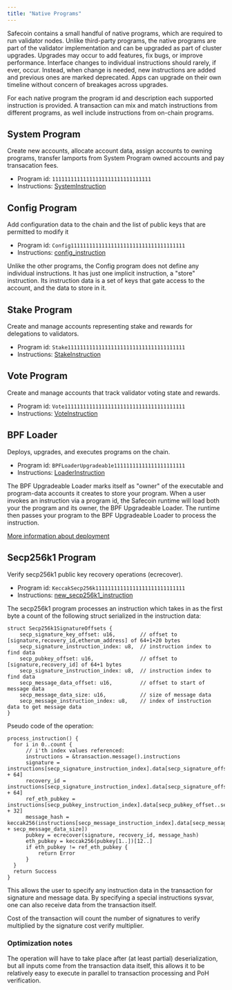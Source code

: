 ```yaml
---
title: "Native Programs"
---
```


Safecoin contains a small handful of native programs, which are required to run
validator nodes. Unlike third-party programs, the native programs are part of
the validator implementation and can be upgraded as part of cluster upgrades.
Upgrades may occur to add features, fix bugs, or improve performance. Interface
changes to individual instructions should rarely, if ever, occur. Instead, when
change is needed, new instructions are added and previous ones are marked
deprecated. Apps can upgrade on their own timeline without concern of breakages
across upgrades.

For each native program the program id and description each supported
instruction is provided. A transaction can mix and match instructions from different
programs, as well include instructions from on-chain programs.

## System Program

Create new accounts, allocate account data, assign accounts to owning programs,
transfer lamports from System Program owned accounts and pay transacation fees.

- Program id: `11111111111111111111111111111111`
- Instructions: [SystemInstruction](https://docs.rs/safecoin-sdk/VERSION_FOR_DOCS_RS/solana_sdk/system_instruction/enum.SystemInstruction.html)

## Config Program

Add configuration data to the chain and the list of public keys that are permitted to modify it

- Program id: `Config1111111111111111111111111111111111111`
- Instructions: [config_instruction](https://docs.rs/safecoin-config-program/VERSION_FOR_DOCS_RS/solana_config_program/config_instruction/index.html)

Unlike the other programs, the Config program does not define any individual
instructions. It has just one implicit instruction, a "store" instruction. Its
instruction data is a set of keys that gate access to the account, and the
data to store in it.

## Stake Program

Create and manage accounts representing stake and rewards for delegations to
validators.

- Program id: `Stake11111111111111111111111111111111111111`
- Instructions: [StakeInstruction](https://docs.rs/safecoin-stake-program/VERSION_FOR_DOCS_RS/solana_stake_program/stake_instruction/enum.StakeInstruction.html)

## Vote Program

Create and manage accounts that track validator voting state and rewards.

- Program id: `Vote111111111111111111111111111111111111111`
- Instructions: [VoteInstruction](https://docs.rs/safecoin-vote-program/VERSION_FOR_DOCS_RS/solana_vote_program/vote_instruction/enum.VoteInstruction.html)

## BPF Loader

Deploys, upgrades, and executes programs on the chain.

- Program id: `BPFLoaderUpgradeab1e11111111111111111111111`
- Instructions: [LoaderInstruction](https://docs.rs/safecoin-sdk/VERSION_FOR_DOCS_RS/solana_sdk/loader_upgradeable_instruction/enum.UpgradeableLoaderInstruction.html)

The BPF Upgradeable Loader marks itself as "owner" of the executable and
program-data accounts it creates to store your program. When a user invokes an
instruction via a program id, the Safecoin runtime will load both your the program
and its owner, the BPF Upgradeable Loader. The runtime then passes your program
to the BPF Upgradeable Loader to process the instruction.

[More information about deployment](cli/deploy-a-program.md)

## Secp256k1 Program

Verify secp256k1 public key recovery operations (ecrecover).

- Program id: `KeccakSecp256k11111111111111111111111111111`
- Instructions: [new_secp256k1_instruction](https://github.com/fair-exchange/safecoin/blob/1a658c7f31e1e0d2d39d9efbc0e929350e2c2bcb/sdk/src/secp256k1_instruction.rs#L31)

The secp256k1 program processes an instruction which takes in as the first byte
a count of the following struct serialized in the instruction data:

```
struct Secp256k1SignatureOffsets {
    secp_signature_key_offset: u16,        // offset to [signature,recovery_id,etherum_address] of 64+1+20 bytes
    secp_signature_instruction_index: u8,  // instruction index to find data
    secp_pubkey_offset: u16,               // offset to [signature,recovery_id] of 64+1 bytes
    secp_signature_instruction_index: u8,  // instruction index to find data
    secp_message_data_offset: u16,         // offset to start of message data
    secp_message_data_size: u16,           // size of message data
    secp_message_instruction_index: u8,    // index of instruction data to get message data
}
```

Pseudo code of the operation:

```
process_instruction() {
  for i in 0..count {
      // i'th index values referenced:
      instructions = &transaction.message().instructions
      signature = instructions[secp_signature_instruction_index].data[secp_signature_offset..secp_signature_offset + 64]
      recovery_id = instructions[secp_signature_instruction_index].data[secp_signature_offset + 64]
      ref_eth_pubkey = instructions[secp_pubkey_instruction_index].data[secp_pubkey_offset..secp_pubkey_offset + 32]
      message_hash = keccak256(instructions[secp_message_instruction_index].data[secp_message_data_offset..secp_message_data_offset + secp_message_data_size])
      pubkey = ecrecover(signature, recovery_id, message_hash)
      eth_pubkey = keccak256(pubkey[1..])[12..]
      if eth_pubkey != ref_eth_pubkey {
          return Error
      }
  }
  return Success
}
```

This allows the user to specify any instruction data in the transaction for
signature and message data. By specifying a special instructions sysvar, one can
also receive data from the transaction itself.

Cost of the transaction will count the number of signatures to verify multiplied
by the signature cost verify multiplier.

### Optimization notes

The operation will have to take place after (at least partial) deserialization,
but all inputs come from the transaction data itself, this allows it to be
relatively easy to execute in parallel to transaction processing and PoH
verification.
